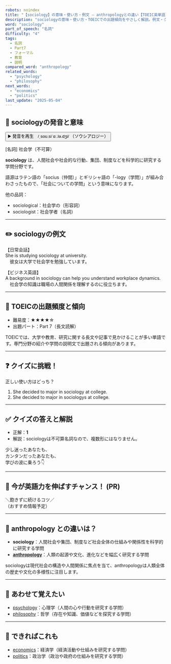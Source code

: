 ```yaml
---
robots: noindex
title: "【sociology】の意味・使い方・例文 ― anthropologyとの違い【TOEIC英単語】"
description: "sociologyの意味・使い方・TOEICでの出題傾向をやさしく解説。例文・クイズ付きでanthropologyとの違いもわかりやすく学べます。"
word: "sociology"
part_of_speech: "名詞"
difficulty: "4"
tags:
  - 名詞
  - Part7
  - フォーマル
  - 教育
  - 説明
compared_word: "anthropology"
related_words:
  - "psychology"
  - "philosophy"
next_words:
  - "economics"
  - "politics"
last_update: "2025-05-04"
---
```


## 🔰 sociologyの発音と意味

<button class="play-audio" onclick="playTTS('sociology')">
  <span class="play-audio-main">
    ▶️ 発音を再生　/ˌsoʊ.siˈɑː.lə.dʒi/
  </span>
  <span class="play-audio-sub">
    （ソウシアロジー）
  </span>
</button>

[名詞] 社会学（不可算）

**sociology** は、人間社会や社会的な行動、集団、制度などを科学的に研究する学問分野です。

語源はラテン語の「socius（仲間）」とギリシャ語の「-logy（学問）」が組み合わさったもので、「社会についての学問」という意味になります。

他の品詞：  
- sociological：社会学の（形容詞）
- sociologist：社会学者（名詞）

---

## ✏️ sociologyの例文

【日常会話】  
She is studying sociology at university.  
　彼女は大学で社会学を勉強しています。

【ビジネス英語】  
A background in sociology can help you understand workplace dynamics.  
　社会学の知識は職場の人間関係を理解するのに役立ちます。

---

## 🎯 TOEICの出題頻度と傾向

- 難易度：★★★★☆
- 出題パート：Part 7（長文読解）

TOEICでは、大学や教育、研究に関する長文や記事で見かけることが多い単語です。専門分野の紹介や学問の説明文で出題される傾向があります。

---

## ❓ クイズに挑戦！

正しい使い方はどっち？

1. She decided to major in sociology at college.  
2. She decided to major in sociologys at college.

---

## ✅ クイズの答えと解説

- 正解：**1**
- 解説：sociologyは不可算名詞なので、複数形にはなりません。

少し迷ったあなたも、  
カンタンだったあなたも、  
学びの波に乗ろう👇️

---

## 🚀 今が英語力を伸ばすチャンス！ (PR)

<div class="info-center">
＼飽きずに続けるコツ／<br>  
（おすすめ情報予定）
</div>

---

## 🤔  anthropology との違いは？

- **sociology**：人間社会や集団、制度など社会全体の仕組みや関係性を科学的に研究する学問
- **[anthropology](/anthropology)**：人類の起源や文化、進化などを幅広く研究する学問

sociologyは現代社会の構造や人間関係に焦点を当て、anthropologyは人類全体の歴史や文化の多様性に注目します。

---

## 🧩 あわせて覚えたい

- [psychology](/psychology)：心理学（人間の心や行動を研究する学問）
- [philosophy](/philosophy)：哲学（存在や知識、価値などを探究する学問）

---

## 📖 できればこれも

- [economics](/economics)：経済学（経済活動や仕組みを研究する学問）
- [politics](/politics)：政治学（政治や政府の仕組みを研究する学問）

<!-- cvid: aid01_bid27 -->
